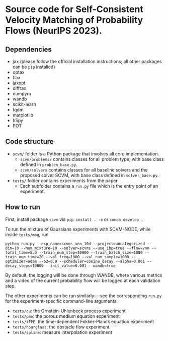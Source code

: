 # Source code for Self-Consistent Velocity Matching of Probability Flows (NeurIPS 2023).

## Dependencies
- jax (please follow the official installation instructions; all other packages can be `pip` installed)
- optax
- flax
- jaxopt
- diffrax
- numpyro
- wandb
- scikit-learn
- tqdm
- matplotlib
- h5py
- POT

## Code structure
- `scvm/` folder is a Python package that involves all core implementation.
  - `scvm/problems/` contains classes for all problem type, with base class defined in `problem_base.py`.
  - `scvm/solvers` contains classes for all baseline solvers and the proposed solver SCVM, with base class defined in `solver_base.py`.
- `tests/` folder contains experiments from the paper. 
  - Each subfolder contains a `run.py` file which is the entry point of an experiment.

## How to run
First, install package `scvm` via `pip install . -e` or `conda develop .`

To run the mixture of Gaussians experiments with SCVM-NODE, while inside `tests/mog`, run
```
python run.py --exp_name=scvms_vnn_10d --project=uncategorized --dim=10 --num_mixture=10 --solver=scvms --use_ibp=true --flow=vnn --total_time=5.0 --train_num_step=10000 --train_batch_size=1000 --train_num_time=20 --val_freq=1000 --val_num_sample=1000 --optimizer=adam --b2=0.9 --scheduler=cosine_decay --alpha=0.001 --decay_steps=10000 --init_value=0.001 --wandb=true
```
By default, the logging will be done through WANDB, where various metrics and a video of the current probability flow will be logged at each validation step.

The other experiments can be run similarly---see the corresponding `run.py` for the experiment-specific command-line arguments:
- `tests/ou`: the Ornstein-Uhlenbeck process experiment
- `tests/pme`: the porous medium equation experiment
- `tests/tFPE`: the time-dependent Fokker-Planck equation experiment
- `tests/hourglass`: the obstacle flow experiment
- `tests/spline`: measure interpolation experiment
